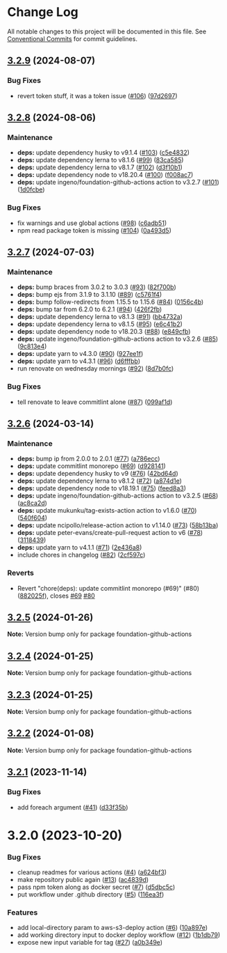 # Change Log

All notable changes to this project will be documented in this file.
See [Conventional Commits](https://conventionalcommits.org) for commit guidelines.

## [3.2.9](https://github.com/ingeno/foundation-github-actions/compare/v3.2.8...v3.2.9) (2024-08-07)


### Bug Fixes

* revert token stuff, it was a token issue ([#106](https://github.com/ingeno/foundation-github-actions/issues/106)) ([97d2697](https://github.com/ingeno/foundation-github-actions/commit/97d269746220e23b551867cf1d57faf49ad61804))



## [3.2.8](https://github.com/ingeno/foundation-github-actions/compare/v3.2.7...v3.2.8) (2024-08-06)


### Maintenance

* **deps:** update dependency husky to v9.1.4 ([#103](https://github.com/ingeno/foundation-github-actions/issues/103)) ([c5e4832](https://github.com/ingeno/foundation-github-actions/commit/c5e48329f8f497d111b5f722fb10e4d062fe1537))
* **deps:** update dependency lerna to v8.1.6 ([#99](https://github.com/ingeno/foundation-github-actions/issues/99)) ([83ca585](https://github.com/ingeno/foundation-github-actions/commit/83ca5859d31a0d5b39019e97503f03e18a95b617))
* **deps:** update dependency lerna to v8.1.7 ([#102](https://github.com/ingeno/foundation-github-actions/issues/102)) ([d3f10b1](https://github.com/ingeno/foundation-github-actions/commit/d3f10b14056e78f4752b9a483528ff4303c120a2))
* **deps:** update dependency node to v18.20.4 ([#100](https://github.com/ingeno/foundation-github-actions/issues/100)) ([f008ac7](https://github.com/ingeno/foundation-github-actions/commit/f008ac740b6c274a6721a159be0a90f4d72dea49))
* **deps:** update ingeno/foundation-github-actions action to v3.2.7 ([#101](https://github.com/ingeno/foundation-github-actions/issues/101)) ([1d0fcbe](https://github.com/ingeno/foundation-github-actions/commit/1d0fcbe8d60f4bbf75c52f1a7edc29940b2ac0e6))


### Bug Fixes

* fix warnings and use global actions ([#98](https://github.com/ingeno/foundation-github-actions/issues/98)) ([c6adb51](https://github.com/ingeno/foundation-github-actions/commit/c6adb51ec6e436ab0f7f9aa2add81ad68f5aab7f))
* npm read package token is missing ([#104](https://github.com/ingeno/foundation-github-actions/issues/104)) ([0a493d5](https://github.com/ingeno/foundation-github-actions/commit/0a493d55035ca5f0c16167d60ace789b815c0ea3))



## [3.2.7](https://github.com/ingeno/foundation-github-actions/compare/v3.2.6...v3.2.7) (2024-07-03)


### Maintenance

* **deps:** bump braces from 3.0.2 to 3.0.3 ([#93](https://github.com/ingeno/foundation-github-actions/issues/93)) ([82f700b](https://github.com/ingeno/foundation-github-actions/commit/82f700b413cfe1541d9c59c87d8fbd6280d7dafe))
* **deps:** bump ejs from 3.1.9 to 3.1.10 ([#89](https://github.com/ingeno/foundation-github-actions/issues/89)) ([c5761f4](https://github.com/ingeno/foundation-github-actions/commit/c5761f42d4db284fbf8519a0a81c633a6135d456))
* **deps:** bump follow-redirects from 1.15.5 to 1.15.6 ([#84](https://github.com/ingeno/foundation-github-actions/issues/84)) ([0156c4b](https://github.com/ingeno/foundation-github-actions/commit/0156c4bed20d50173ba7f8fc167e806dbf68111e))
* **deps:** bump tar from 6.2.0 to 6.2.1 ([#94](https://github.com/ingeno/foundation-github-actions/issues/94)) ([426f2fb](https://github.com/ingeno/foundation-github-actions/commit/426f2fb1c28a39297d677cfbf2d61768bf2a650a))
* **deps:** update dependency lerna to v8.1.3 ([#91](https://github.com/ingeno/foundation-github-actions/issues/91)) ([bb4732a](https://github.com/ingeno/foundation-github-actions/commit/bb4732af3bbdf1bcadcc274865cb9956783226a3))
* **deps:** update dependency lerna to v8.1.5 ([#95](https://github.com/ingeno/foundation-github-actions/issues/95)) ([e6c41b2](https://github.com/ingeno/foundation-github-actions/commit/e6c41b2e96b3088893d5e4ea2bc41b1acc5ac046))
* **deps:** update dependency node to v18.20.3 ([#88](https://github.com/ingeno/foundation-github-actions/issues/88)) ([e849cfb](https://github.com/ingeno/foundation-github-actions/commit/e849cfb3a5dfa73d81f5bf8beaa3fedd0ad8df72))
* **deps:** update ingeno/foundation-github-actions action to v3.2.6 ([#85](https://github.com/ingeno/foundation-github-actions/issues/85)) ([9c813e4](https://github.com/ingeno/foundation-github-actions/commit/9c813e42048c547e2520bac9108f3c2d1c1ed811))
* **deps:** update yarn to v4.3.0 ([#90](https://github.com/ingeno/foundation-github-actions/issues/90)) ([927ee1f](https://github.com/ingeno/foundation-github-actions/commit/927ee1f2561eed6abad7bec80797d3b31fd83080))
* **deps:** update yarn to v4.3.1 ([#96](https://github.com/ingeno/foundation-github-actions/issues/96)) ([d6fffbb](https://github.com/ingeno/foundation-github-actions/commit/d6fffbb98d03aa39d4dfb596d5e57fc302b5ca40))
* run renovate on wednesday mornings ([#92](https://github.com/ingeno/foundation-github-actions/issues/92)) ([8d7b0fc](https://github.com/ingeno/foundation-github-actions/commit/8d7b0fc6cdf900fa132ab391f70905d8b8584515))


### Bug Fixes

* tell renovate to leave commitlint alone ([#87](https://github.com/ingeno/foundation-github-actions/issues/87)) ([099af1d](https://github.com/ingeno/foundation-github-actions/commit/099af1d2d18a396040637c321b368f6fa8376c8c))



## [3.2.6](https://github.com/ingeno/foundation-github-actions/compare/v3.2.5...v3.2.6) (2024-03-14)


### Maintenance

* **deps:** bump ip from 2.0.0 to 2.0.1 ([#77](https://github.com/ingeno/foundation-github-actions/issues/77)) ([a786ecc](https://github.com/ingeno/foundation-github-actions/commit/a786ecc498035e12fd1cbfa7072b0cd16b943257))
* **deps:** update commitlint monorepo ([#69](https://github.com/ingeno/foundation-github-actions/issues/69)) ([d928141](https://github.com/ingeno/foundation-github-actions/commit/d9281412f91ba13f43d9fb627d8f6812f778f1dd))
* **deps:** update dependency husky to v9 ([#76](https://github.com/ingeno/foundation-github-actions/issues/76)) ([42bd64d](https://github.com/ingeno/foundation-github-actions/commit/42bd64d760c50ad234caba6341ccaa6e6de041e2))
* **deps:** update dependency lerna to v8.1.2 ([#72](https://github.com/ingeno/foundation-github-actions/issues/72)) ([a874d1e](https://github.com/ingeno/foundation-github-actions/commit/a874d1eec94b3df2feb84258f9823d2281a9756a))
* **deps:** update dependency node to v18.19.1 ([#75](https://github.com/ingeno/foundation-github-actions/issues/75)) ([feed8a3](https://github.com/ingeno/foundation-github-actions/commit/feed8a3c0068f98a026b558b5d1b4d6fbab679c8))
* **deps:** update ingeno/foundation-github-actions action to v3.2.5 ([#68](https://github.com/ingeno/foundation-github-actions/issues/68)) ([ac8ca2d](https://github.com/ingeno/foundation-github-actions/commit/ac8ca2d3a97fb28adf524ef4388fdef99c113f64))
* **deps:** update mukunku/tag-exists-action action to v1.6.0 ([#70](https://github.com/ingeno/foundation-github-actions/issues/70)) ([540f604](https://github.com/ingeno/foundation-github-actions/commit/540f6040d4897f9c4b1c95b434605e5ff5cf61b7))
* **deps:** update ncipollo/release-action action to v1.14.0 ([#73](https://github.com/ingeno/foundation-github-actions/issues/73)) ([58b13ba](https://github.com/ingeno/foundation-github-actions/commit/58b13ba0545212583e7bacdcfb509cb813bfddf6))
* **deps:** update peter-evans/create-pull-request action to v6 ([#78](https://github.com/ingeno/foundation-github-actions/issues/78)) ([3118439](https://github.com/ingeno/foundation-github-actions/commit/311843910c7f84e1dc70aad4a745b9e76b02c4af))
* **deps:** update yarn to v4.1.1 ([#71](https://github.com/ingeno/foundation-github-actions/issues/71)) ([2e436a8](https://github.com/ingeno/foundation-github-actions/commit/2e436a8d47095ad6cdb6e8205952914022d01470))
* include chores in changelog ([#82](https://github.com/ingeno/foundation-github-actions/issues/82)) ([2cf597c](https://github.com/ingeno/foundation-github-actions/commit/2cf597cab6796dab4a33c0ca948d689f15d2852c))


### Reverts

* Revert "chore(deps): update commitlint monorepo (#69)" (#80) ([882025f](https://github.com/ingeno/foundation-github-actions/commit/882025f325887ce78c86ef80be55d827bddb4abd)), closes [#69](https://github.com/ingeno/foundation-github-actions/issues/69) [#80](https://github.com/ingeno/foundation-github-actions/issues/80)



## [3.2.5](https://github.com/ingeno/foundation-github-actions/compare/v3.2.4...v3.2.5) (2024-01-26)

**Note:** Version bump only for package foundation-github-actions





## [3.2.4](https://github.com/ingeno/foundation-github-actions/compare/v3.2.3...v3.2.4) (2024-01-25)

**Note:** Version bump only for package foundation-github-actions





## [3.2.3](https://github.com/ingeno/foundation-github-actions/compare/v3.2.2...v3.2.3) (2024-01-25)

**Note:** Version bump only for package foundation-github-actions





## [3.2.2](https://github.com/ingeno/foundation-github-actions/compare/v3.2.1...v3.2.2) (2024-01-08)

**Note:** Version bump only for package foundation-github-actions





## [3.2.1](https://github.com/ingeno/foundation-github-actions/compare/v3.2.0...v3.2.1) (2023-11-14)


### Bug Fixes

* add foreach argument ([#41](https://github.com/ingeno/foundation-github-actions/issues/41)) ([d33f35b](https://github.com/ingeno/foundation-github-actions/commit/d33f35b53c8fb9a09b7411547575851ecc9d3ddb))





# 3.2.0 (2023-10-20)


### Bug Fixes

* cleanup readmes for various actions ([#4](https://github.com/ingeno/foundation-github-actions/issues/4)) ([a624bf3](https://github.com/ingeno/foundation-github-actions/commit/a624bf36eb555115b5a11689b02aa7938548eeb5))
* make repository public again ([#13](https://github.com/ingeno/foundation-github-actions/issues/13)) ([ac4839d](https://github.com/ingeno/foundation-github-actions/commit/ac4839d168bf31f901dac2ce2ad307b633cfa5b9))
* pass npm token along as docker secret ([#7](https://github.com/ingeno/foundation-github-actions/issues/7)) ([d5dbc5c](https://github.com/ingeno/foundation-github-actions/commit/d5dbc5c1bd163cdd61faeccf2e6948b85abc06e4))
* put workflow under .github directory ([#5](https://github.com/ingeno/foundation-github-actions/issues/5)) ([116ea3f](https://github.com/ingeno/foundation-github-actions/commit/116ea3fe86b917472fb6da07d4e87ffb640cdc48))


### Features

* add local-directory param to aws-s3-deploy action ([#6](https://github.com/ingeno/foundation-github-actions/issues/6)) ([10a897e](https://github.com/ingeno/foundation-github-actions/commit/10a897e9046822c01b99384479a6ecdd307884d9))
* add working directory input to docker deploy workflow ([#12](https://github.com/ingeno/foundation-github-actions/issues/12)) ([1b1db79](https://github.com/ingeno/foundation-github-actions/commit/1b1db79bd557e835f5e52557770d469fb447899c))
* expose new input variable for tag ([#27](https://github.com/ingeno/foundation-github-actions/issues/27)) ([a0b349e](https://github.com/ingeno/foundation-github-actions/commit/a0b349e1f137e27f2c6b8b504f85c98365a313f1))

